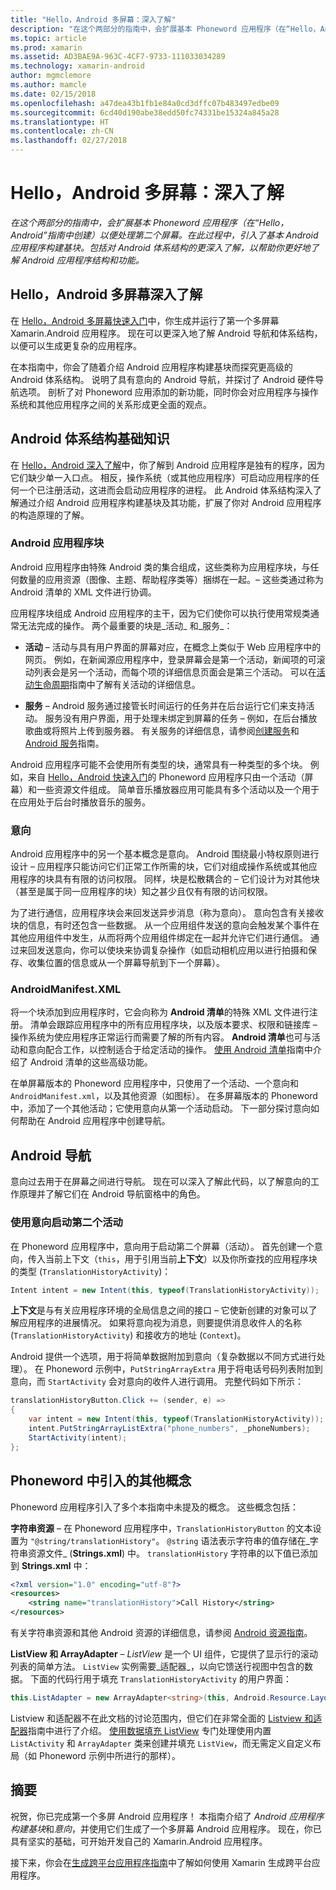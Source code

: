 ```yaml
---
title: "Hello，Android 多屏幕：深入了解"
description: "在这个两部分的指南中，会扩展基本 Phoneword 应用程序（在“Hello，Android”指南中创建）以便处理第二个屏幕。 在此过程中，引入了基本 Android 应用程序构建基块。 对 Android 体系结构的更深入了解包括在内，以帮助你更好地了解 Android 应用程序结构和功能。"
ms.topic: article
ms.prod: xamarin
ms.assetid: AD3BAE9A-963C-4CF7-9733-111033034289
ms.technology: xamarin-android
author: mgmclemore
ms.author: mamcle
ms.date: 02/15/2018
ms.openlocfilehash: a47dea43b1fb1e84a0cd3dffc07b483497edbe09
ms.sourcegitcommit: 6cd40d190abe38edd50fc74331be15324a845a28
ms.translationtype: HT
ms.contentlocale: zh-CN
ms.lasthandoff: 02/27/2018
---
```

# <a name="hello-android-multiscreen-deep-dive"></a>Hello，Android 多屏幕：深入了解

_在这个两部分的指南中，会扩展基本 Phoneword 应用程序（在“Hello，Android”指南中创建）以便处理第二个屏幕。在此过程中，引入了基本 Android 应用程序构建基块。包括对 Android 体系结构的更深入了解，以帮助你更好地了解 Android 应用程序结构和功能。_

## <a name="hello-android-multiscreen-deep-dive"></a>Hello，Android 多屏幕深入了解

在 [Hello，Android 多屏幕快速入门](~/android/get-started/hello-android-multiscreen/hello-android-multiscreen-quickstart.md)中，你生成并运行了第一个多屏幕 Xamarin.Android 应用程序。
现在可以更深入地了解 Android 导航和体系结构，以便可以生成更复杂的应用程序。

在本指南中，你会了随着介绍 Android 应用程序构建基块而探究更高级的 Android 体系结构。 说明了具有意向的 Android 导航，并探讨了 Android 硬件导航选项。 剖析了对 Phoneword 应用添加的新功能，同时你会对应用程序与操作系统和其他应用程序之间的关系形成更全面的观点。


## <a name="android-architecture-basics"></a>Android 体系结构基础知识

在 [Hello，Android 深入了解](~/android/get-started/hello-android/hello-android-deepdive.md)中，你了解到 Android 应用程序是独有的程序，因为它们缺少单一入口点。 相反，操作系统（或其他应用程序）可启动应用程序的任何一个已注册活动，这进而会启动应用程序的进程。 此 Android 体系结构深入了解通过介绍 Android 应用程序构建基块及其功能，扩展了你对 Android 应用程序的构造原理的了解。

<a name="AndroidApplicationBlocks" />

### <a name="android-application-blocks"></a>Android 应用程序块

Android 应用程序由特殊 Android 类的集合组成，这些类称为应用程序块，与任何数量的应用资源（图像、主题、帮助程序类等）捆绑在一起。&ndash; 这些类通过称为 Android 清单的 XML 文件进行协调。

应用程序块组成 Android 应用程序的主干，因为它们使你可以执行使用常规类通常无法完成的操作。 两个最重要的块是_活动_ 和_服务_：

-   **活动** &ndash; 活动与具有用户界面的屏幕对应，在概念上类似于 Web 应用程序中的网页。 例如，在新闻源应用程序中，登录屏幕会是第一个活动，新闻项的可滚动列表会是另一个活动，而每个项的详细信息页面会是第三个活动。 可以在[活动生命周期](~/android/app-fundamentals/activity-lifecycle/index.md)指南中了解有关活动的详细信息。

-   **服务** &ndash; Android 服务通过接管长时间运行的任务并在后台运行它们来支持活动。 服务没有用户界面，用于处理未绑定到屏幕的任务 &ndash; 例如，在后台播放歌曲或将照片上传到服务器。 有关服务的详细信息，请参阅[创建服务](~/android/app-fundamentals/services/index.md)和 [Android 服务](~/android/app-fundamentals/services/index.md)指南。


Android 应用程序可能不会使用所有类型的块，通常具有一种类型的多个块。 例如，来自 [Hello，Android 快速入门](~/android/get-started/hello-android/hello-android-quickstart.md)的 Phoneword 应用程序只由一个活动（屏幕）和一些资源文件组成。 简单音乐播放器应用可能具有多个活动以及一个用于在应用处于后台时播放音乐的服务。

### <a name="intents"></a>意向

Android 应用程序中的另一个基本概念是意向。
Android 围绕最小特权原则进行设计 &ndash; 应用程序只能访问它们正常工作所需的块，它们对组成操作系统或其他应用程序的块具有有限的访问权限。 同样，块是松散耦合的 &ndash; 它们设计为对其他块（甚至是属于同一应用程序的块）知之甚少且仅有有限的访问权限。

为了进行通信，应用程序块会来回发送异步消息（称为意向）。 意向包含有关接收块的信息，有时还包含一些数据。 从一个应用组件发送的意向会触发某个事件在其他应用组件中发生，从而将两个应用组件绑定在一起并允许它们进行通信。 通过来回发送意向，你可以使块来协调复杂操作（如启动相机应用以进行拍摄和保存、收集位置的信息或从一个屏幕导航到下一个屏幕）。

<a name="AndroidManifestXML" />

### <a name="androidmanifestxml"></a>AndroidManifest.XML

将一个块添加到应用程序时，它会向称为 **Android 清单**的特殊 XML 文件进行注册。 清单会跟踪应用程序中的所有应用程序块，以及版本要求、权限和链接库 &ndash; 操作系统为使应用程序正常运行而需要了解的所有内容。 **Android 清单**也可与活动和意向配合工作，以控制适合于给定活动的操作。 [使用 Android 清单](~/android/platform/android-manifest.md)指南中介绍了 Android 清单的这些高级功能。

在单屏幕版本的 Phoneword 应用程序中，只使用了一个活动、一个意向和 `AndroidManifest.xml`，以及其他资源（如图标）。 在多屏幕版本的 Phoneword 中，添加了一个其他活动；它使用意向从第一个活动启动。 下一部分探讨意向如何帮助在 Android 应用程序中创建导航。

## <a name="android-navigation"></a>Android 导航

意向过去用于在屏幕之间进行导航。 现在可以深入了解此代码，以了解意向的工作原理并了解它们在 Android 导航窗格中的角色。


### <a name="launching-a-second-activity-with-an-intent"></a>使用意向启动第二个活动

在 Phoneword 应用程序中，意向用于启动第二个屏幕（活动）。 首先创建一个意向，传入当前上下文（`this`，用于引用当前**上下文**）以及你所查找的应用程序块的类型 (`TranslationHistoryActivity`)：

```csharp
Intent intent = new Intent(this, typeof(TranslationHistoryActivity));
```

**上下文**是与有关应用程序环境的全局信息之间的接口 &ndash; 它使新创建的对象可以了解应用程序的进展情况。 如果将意向视为消息，则要提供消息收件人的名称 (`TranslationHistoryActivity`) 和接收方的地址 (`Context`)。

Android 提供一个选项，用于将简单数据附加到意向（复杂数据以不同方式进行处理）。 在 Phoneword 示例中，`PutStringArrayExtra` 用于将电话号码列表附加到意向，而 `StartActivity` 会对意向的收件人进行调用。 完整代码如下所示：

```csharp
translationHistoryButton.Click += (sender, e) =>
{
    var intent = new Intent(this, typeof(TranslationHistoryActivity));
    intent.PutStringArrayListExtra("phone_numbers", _phoneNumbers);
    StartActivity(intent);
};
```


## <a name="additional-concepts-introduced-in-phoneword"></a>Phoneword 中引入的其他概念

Phoneword 应用程序引入了多个本指南中未提及的概念。 这些概念包括：

**字符串资源** &ndash; 在 Phoneword 应用程序中，`TranslationHistoryButton` 的文本设置为 `"@string/translationHistory"`。 `@string` 语法表示字符串的值存储在_字符串资源文件_ (**Strings.xml**) 中。 `translationHistory` 字符串的以下值已添加到 **Strings.xml** 中：

```xml
<?xml version="1.0" encoding="utf-8"?>
<resources>
    <string name="translationHistory">Call History</string>
</resources>
```

有关字符串资源和其他 Android 资源的详细信息，请参阅 [Android 资源指南](~/android/app-fundamentals/resources-in-android/index.md)。

**ListView 和 ArrayAdapter** &ndash; _ListView_ 是一个 UI 组件，它提供了显示行的滚动列表的简单方法。 `ListView` 实例需要_适配器_，以向它馈送行视图中包含的数据。 下面的代码行用于填充 `TranslationHistoryActivity` 的用户界面：

```csharp
this.ListAdapter = new ArrayAdapter<string>(this, Android.Resource.Layout.SimpleListItem1, phoneNumbers);
```

Listview 和适配器不在此文档的讨论范围内，但它们在非常全面的 [Listview 和适配器](~/android/user-interface/layouts/list-view/index.md)指南中进行了介绍。
[使用数据填充 ListView](~/android/user-interface/layouts/list-view/populating.md) 专门处理使用内置 `ListActivity` 和 `ArrayAdapter` 类来创建并填充 `ListView`，而无需定义自定义布局（如 Phoneword 示例中所进行的那样）。


## <a name="summary"></a>摘要

祝贺，你已完成第一个多屏 Android 应用程序！ 本指南介绍了 *Android 应用程序构建基块*和*意向*，并使用它们生成了一个多屏幕 Android 应用程序。 现在，你已具有坚实的基础，可开始开发自己的 Xamarin.Android 应用程序。

接下来，你会在[生成跨平台应用程序指南](~/cross-platform/app-fundamentals/building-cross-platform-applications/index.md)中了解如何使用 Xamarin 生成跨平台应用程序。
